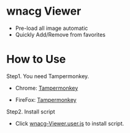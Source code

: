 # wnacg Viewer
- Pre-load all image automatic
- Quickly Add/Remove from favorites

# How to Use
Step1. You need Tampermonkey.

- Chrome: [Tampermonkey](https://chrome.google.com/webstore/detail/tampermonkey/dhdgffkkebhmkfjojejmpbldmpobfkfo?hl=zh-TW)
  
- FireFox: [Tampermonkey](https://addons.mozilla.org/zh-TW/firefox/addon/tampermonkey/)
  
Step2. Install script
- Click [wnacg-Viewer.user.js](https://github.com/MrDaDaDo/wnacg-Viewer/raw/main/wnacg-Viewer.user.js
) to install script.
